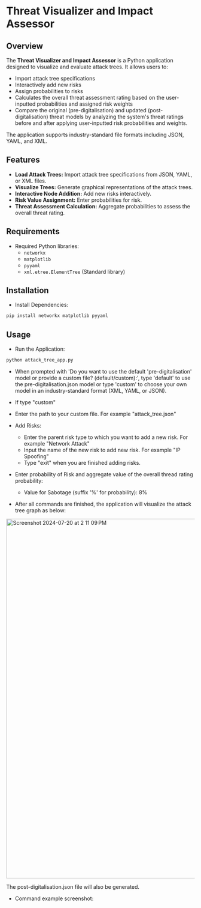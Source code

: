 # Threat Visualizer and Impact Assessor

## Overview

The **Threat Visualizer and Impact Assessor** is a Python application designed to visualize and evaluate attack trees. It allows users to:

- Import attack tree specifications
- Interactively add new risks
- Assign probabilities to risks
- Calculates the overall threat assessment rating based on the user-inputted probabilities and assigned risk weights
- Compare the original (pre-digitalisation) and updated (post-digitalisation) threat models by analyzing the system's threat ratings before and after applying user-inputted risk probabilities and weights.

The application supports industry-standard file formats including JSON, YAML, and XML.

## Features
- **Load Attack Trees:** Import attack tree specifications from JSON, YAML, or XML files.
- **Visualize Trees:** Generate graphical representations of the attack trees.
- **Interactive Node Addition:** Add new risks interactively.
- **Risk Value Assignment:** Enter probabilities for risk.
- **Threat Assessment Calculation:** Aggregate probabilities to assess the overall threat rating.

## Requirements

- Required Python libraries:
  - `networkx`
  - `matplotlib`
  - `pyyaml`
  - `xml.etree.ElementTree` (Standard library)

## Installation
- Install Dependencies:
```bash
pip install networkx matplotlib pyyaml
```

## Usage
- Run the Application:
```bash
python attack_tree_app.py
```
- When prompted with 'Do you want to use the default 'pre-digitalisation' model or provide a custom file? (default/custom):', type 'default' to use the pre-digitalisation.json model or type 'custom' to choose your own model in an industry-standard format (XML, YAML, or JSON).
- If type "custom"
- Enter the path to your custom file. For example "attack_tree.json"

- Add Risks:
  - Enter the parent risk type to which you want to add a new risk. For example "Network Attack"
  - Input the name of the new risk to add new risk. For example "IP Spoofing"
  - Type "exit" when you are finished adding risks.

- Enter probability of Risk and aggregate value of the overall thread rating probability:
  - Value for Sabotage (suffix '%' for probability): 8%

- After all commands are finished, the application will visualize the attack tree graph as below:
<img width="958" alt="Screenshot 2024-07-20 at 2 11 09 PM" src="https://github.com/user-attachments/assets/0015f5d5-f5b7-4e7a-a35a-a210019fdd62">

The post-digitalisation.json file will also be generated.


- Command example screenshot:
